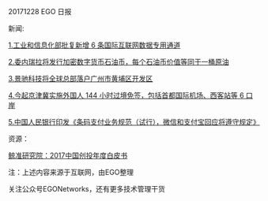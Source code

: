 20171228 EGO 日报

新闻:


[1.工业和信息化部批复新增 6 条国际互联网数据专用通道](http://t.cn/RHIT0q1)

[2.委内瑞拉将发行加密数字货币石油币，每个石油币价值等同于一桶原油](http://t.cn/RHMtGBu)

[3.景驰科技将全球总部落户广州市黄埔区开发区](http://t.cn/RHImSv3)

[4.今起京津冀实施外国人 144 小时过境免签，包括首都国际机场、西客站等 6 口岸](http://t.cn/RHfmQt9)

[5.中国人民银行印发《条码支付业务规范（试行），微信和支付宝回应将遵守规定》](http://t.cn/RHcurIG)

资源：

[鲸准研究院：2017中国创投年度白皮书](http://www.199it.com/archives/668331.html)

注：上述内容来源于互联网，由EGO整理

关注公众号EGONetworks，还有更多技术管理干货
